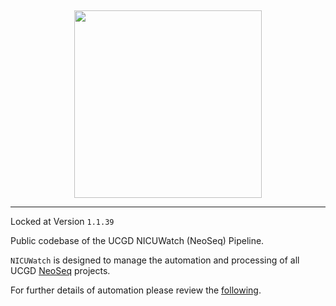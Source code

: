 ##
<p align="center">
  <img width="300" height="300" src="https://github.com/UCGD/NICUWatch/blob/dev/images/nicu-4.png">
</p>

---

Locked at Version `1.1.39`

Public codebase of the UCGD NICUWatch (NeoSeq) Pipeline.

`NICUWatch` is designed to manage the automation and processing of all UCGD [NeoSeq](https://healthcare.utah.edu/publicaffairs/news/2020/02/nicu-announcement.php) projects.

For further details of automation please review the [following](https://docs.google.com/document/d/1aQT-dAkp9ME22Z1mw9VKPiHYCdRwYGTD23KZvrXkmMw/edit?usp=sharing).

